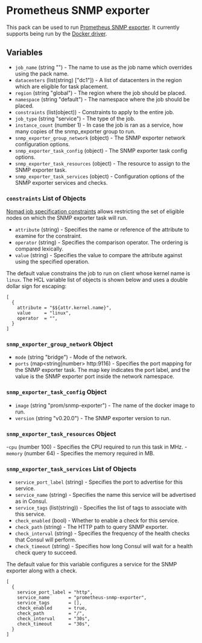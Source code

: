 # Prometheus SNMP exporter

This pack can be used to run [Prometheus SNMP exporter][prom_snmp_exporter]. It currently supports
being run by the [Docker driver][docker_driver].

## Variables

- `job_name` (string "") - The name to use as the job name which overrides using the pack name.
- `datacenters` (list(string) ["dc1"]) - A list of datacenters in the region which are eligible for task placement.
- `region` (string "global") - The region where the job should be placed.
- `namespace` (string "default") - The namespace where the job should be placed.
- `constraints` (list(object)) - Constraints to apply to the entire job.
- `job_type` (string "service") - The type of the job.
- `instance_count` (number 1) - In case the job is ran as a service, how many copies of the snmp_exporter group to run.
- `snmp_exporter_group_network` (object) - The SNMP exporter network configuration options.
- `snmp_exporter_task_config` (object) - The SNMP exporter task config options.
- `snmp_exporter_task_resources` (object) - The resource to assign to the SNMP exporter task.
- `snmp_exporter_task_services` (object) - Configuration options of the SNMP exporter services and checks.

### `constraints` List of Objects

[Nomad job specification constraints][job_constraint] allows restricting the set of eligible nodes
on which the SNMP exporter task will run.

- `attribute` (string) - Specifies the name or reference of the attribute to examine for the
constraint.
- `operator` (string) - Specifies the comparison operator. The ordering is compared lexically.
- `value` (string) - Specifies the value to compare the attribute against using the specified
operation.

The default value constrains the job to run on client whose kernel name is `linux`. The HCL
variable list of objects is shown below and uses a double dollar sign for escaping:
```hcl
[
  {
    attribute = "$${attr.kernel.name}",
    value     = "linux",
    operator  = "",
  }
]
```

### `snmp_exporter_group_network` Object

- `mode` (string "bridge") - Mode of the network.
- `ports` (map<string|number> http:9116) - Specifies the port mapping for the SNMP exporter task. The map key indicates the port label, and the value is the SNMP exporter port inside the network namespace.

### `snmp_exporter_task_config` Object

- `image` (string "prom/snmp-exporter") - The name of the docker image to run.
- `version` (string "v0.20.0") - The SNMP exporter version to run.

### `snmp_exporter_task_resources` Object

-`cpu` (number 100) - Specifies the CPU required to run this task in MHz.
-`memory` (number 64) - Specifies the memory required in MB.

### `snmp_exporter_task_services` List of Objects

- `service_port_label` (string) - Specifies the port to advertise for this service.
- `service_name` (string) - Specifies the name this service will be advertised as in Consul.
- `service_tags` (list(string)) - Specifies the list of tags to associate with this service.
- `check_enabled` (bool) - Whether to enable a check for this service.
- `check_path` (string) - The HTTP path to query SNMP exporter.
- `check_interval` (string) - Specifies the frequency of the health checks that Consul will perform.
- `check_timeout` (string) - Specifies how long Consul will wait for a health check query to succeed.

The default value for this variable configures a service for the SNMP exporter along with a check.
```hcl
[
  {
    service_port_label = "http",
    service_name       = "prometheus-snmp-exporter",
    service_tags       = [],
    check_enabled      = true,
    check_path         = "/",
    check_interval     = "30s",
    check_timeout      = "30s",
  }
]
```

[job_constraint]: (https://www.nomadproject.io/docs/job-specification/constraint)
[prom_snmp_exporter]: (https://github.com/prometheus/snmp_exporter)
[docker_driver]: (https://www.nomadproject.io/docs/drivers/docker)
